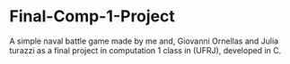 # Final-Comp-1-Project
A simple naval battle game made by me and, Giovanni Ornellas and Julia turazzi as a final project in computation 1 class in (UFRJ), developed in C.
